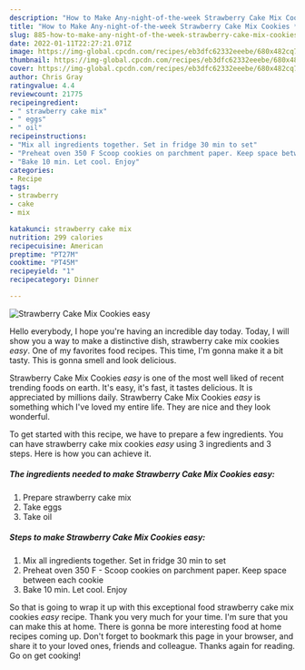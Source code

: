 ```yaml
---
description: "How to Make Any-night-of-the-week Strawberry Cake Mix Cookies *easy*"
title: "How to Make Any-night-of-the-week Strawberry Cake Mix Cookies *easy*"
slug: 885-how-to-make-any-night-of-the-week-strawberry-cake-mix-cookies-easy
date: 2022-01-11T22:27:21.071Z
image: https://img-global.cpcdn.com/recipes/eb3dfc62332eeebe/680x482cq70/strawberry-cake-mix-cookies-easy-recipe-main-photo.jpg
thumbnail: https://img-global.cpcdn.com/recipes/eb3dfc62332eeebe/680x482cq70/strawberry-cake-mix-cookies-easy-recipe-main-photo.jpg
cover: https://img-global.cpcdn.com/recipes/eb3dfc62332eeebe/680x482cq70/strawberry-cake-mix-cookies-easy-recipe-main-photo.jpg
author: Chris Gray
ratingvalue: 4.4
reviewcount: 21775
recipeingredient:
- " strawberry cake mix"
- " eggs"
- " oil"
recipeinstructions:
- "Mix all ingredients together. Set in fridge 30 min to set"
- "Preheat oven 350 F Scoop cookies on parchment paper. Keep space between each cookie"
- "Bake 10 min. Let cool. Enjoy"
categories:
- Recipe
tags:
- strawberry
- cake
- mix

katakunci: strawberry cake mix 
nutrition: 299 calories
recipecuisine: American
preptime: "PT27M"
cooktime: "PT45M"
recipeyield: "1"
recipecategory: Dinner

---
```



![Strawberry Cake Mix Cookies *easy*](https://img-global.cpcdn.com/recipes/eb3dfc62332eeebe/680x482cq70/strawberry-cake-mix-cookies-easy-recipe-main-photo.jpg)

Hello everybody, I hope you're having an incredible day today. Today, I will show you a way to make a distinctive dish, strawberry cake mix cookies *easy*. One of my favorites food recipes. This time, I'm gonna make it a bit tasty. This is gonna smell and look delicious.

Strawberry Cake Mix Cookies *easy* is one of the most well liked of recent trending foods on earth. It's easy, it's fast, it tastes delicious. It is appreciated by millions daily. Strawberry Cake Mix Cookies *easy* is something which I've loved my entire life. They are nice and they look wonderful.




To get started with this recipe, we have to prepare a few ingredients. You can have strawberry cake mix cookies *easy* using 3 ingredients and 3 steps. Here is how you can achieve it.

<!--inarticleads1-->

##### The ingredients needed to make Strawberry Cake Mix Cookies *easy*:

1. Prepare  strawberry cake mix
1. Take  eggs
1. Take  oil




<!--inarticleads2-->

##### Steps to make Strawberry Cake Mix Cookies *easy*:

1. Mix all ingredients together. Set in fridge 30 min to set
1. Preheat oven 350 F - Scoop cookies on parchment paper. Keep space between each cookie
1. Bake 10 min. Let cool. Enjoy




So that is going to wrap it up with this exceptional food strawberry cake mix cookies *easy* recipe. Thank you very much for your time. I'm sure that you can make this at home. There is gonna be more interesting food at home recipes coming up. Don't forget to bookmark this page in your browser, and share it to your loved ones, friends and colleague. Thanks again for reading. Go on get cooking!
